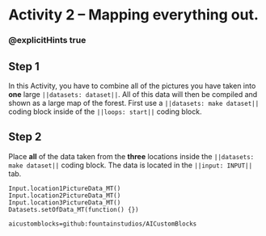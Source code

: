 # Activity 2 – Mapping everything out.

### @explicitHints true

## Step 1
In this Activity, you have to combine all of the pictures you have taken into **one** large `||datasets: dataset||`. All of this data will then be compiled and
shown as a large map of the forest. First use a `||datasets: make dataset||` coding block inside of the `||loops: start||` coding block. 

## Step 2
Place **all** of the data taken from the **three** locations inside the `||datasets: make dataset||` coding block. The data is located in the 
`||input: INPUT||` tab. 


```ghost
Input.location1PictureData_MT()
Input.location2PictureData_MT()
Input.location3PictureData_MT()
Datasets.setOfData_MT(function() {})
```

```package
aicustomblocks=github:fountainstudios/AICustomBlocks
```